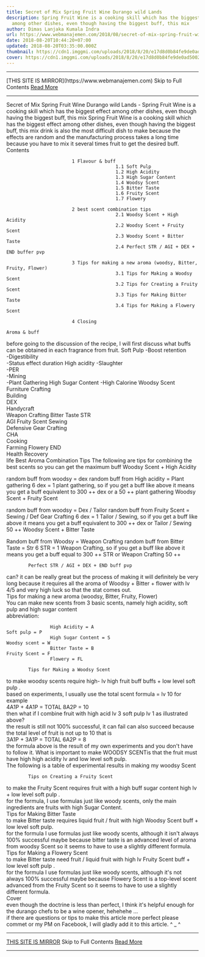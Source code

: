 ```yaml
---
title: Secret of Mix Spring Fruit Wine Durango wild Lands
description: Spring Fruit Wine is a cooking skill which has the biggest effect
  among other dishes, even though having the biggest buff, this mix
author: Dimas Lanjaka Kumala Indra
url: https://www.webmanajemen.com/2018/08/secret-of-mix-spring-fruit-wine-durango.html
date: 2018-08-20T10:44:20+07:00
updated: 2018-08-20T03:35:00.000Z
thumbnail: https://cdn1.imggmi.com/uploads/2018/8/20/e17d8d0b84fe9de0ad5002333f5764f7-full.jpg
cover: https://cdn1.imggmi.com/uploads/2018/8/20/e17d8d0b84fe9de0ad5002333f5764f7-full.jpg
---
```


<hr/> [THIS SITE IS MIRROR](https://www.webmanajemen.com) Skip to Full Contents <a href="https://www.webmanajemen.com/2018/08/secret-of-mix-spring-fruit-wine-durango.html" rel="follow" class="button" id="read-more">Read More</a> <hr/> Secret of Mix Spring Fruit Wine Durango wild Lands - Spring Fruit Wine is a cooking skill which has the biggest effect among other dishes, even though having the biggest buff, this mix Spring Fruit Wine is a cooking skill which has the biggest effect among     other dishes, even though having the biggest buff, this mix drink is     also the most difficult dish to make because the effects are random and the     manufacturing process takes a long time because you have to mix it several     times fruit to get the desired buff. 
Contents     

                            1 Flavour & buff                         
                                            1.1 Soft Pulp                                     
                                            1.2 High Acidity                                     
                                            1.3 High Sugar Content                                     
                                            1.4 Woodsy Scent                                     
                                            1.5 Bitter Taste                                     
                                            1.6 Fruity Scent                                     
                                            1.7 Flowery                                     

                            2 best scent combination tips                         
                                            2.1 Woodsy Scent + High Acidity                                     
                                            2.2 Woodsy Scent + Fruity Scent                                     
                                            2.3 Woodsy Scent + Bitter Taste                                     
                                            2.4 Perfect STR / AGI + DEX + END buffer pvp                                     

                            3 Tips for making a new aroma (woodsy, Bitter, Fruity, Flower)                         
                                            3.1 Tips for Making a Woodsy Scent                                     
                                            3.2 Tips for Creating a Fruity Scent                                     
                                            3.3 Tips for Making Bitter Taste                                     
                                            3.4 Tips for Making a Flowery Scent                                     

                            4 Closing                     

    Aroma & buff 
before going to the discussion of the recipe, I will first discuss what     buffs can be obtained in each fragrance from fruit. 
    Soft Pulp 
-Boost retention     
-Digestibility     
-Status effect duration 
    High acidity 
-Slaughter     
-PER     
-Mining     
-Plant Gathering 
    High Sugar Content 
-High Calorine 
    Woodsy Scent 
Furniture Crafting     
Building     
DEX     
Handycraft     
Weapon Crafting 
    Bitter Taste 
STR     
AGI 
    Fruity Scent 
Sewing     
Defensive Gear Crafting     
CHA     
Cooking     
Farming 
    Flowery 
END     
Health Recovery     
life 
    Best Aroma Combination Tips 
The following are tips for combining the best scents so you can get the     maximum buff 
    Woodsy Scent + High Acidity 

random buff from woodsy = dex
random buff from High acidity = Plant gathering
6 dex = 1 plant gathering, so if you get a buff like above it means you get a buff equivalent to 300 ++ dex or a    50 ++ plant gathering
    Woodsy Scent + Fruity Scent 

random buff from woodsy = Dex / Tailor
random buff from Fruity Scent = Sewing / Def Gear Crafting
6 dex = 1 Tailor / Sewing, so if you get a buff like above it means you get a buff equivalent to 300 ++ dex or    Tailor / Sewing 50 ++
    Woodsy Scent + Bitter Taste 

Random buff from Woodsy = Weapon Crafting
random buff from Bitter Taste = Str
6 STR = 1 Weapon Crafting, so if you get a buff like above it means you get a buff equal to    300 ++ STR or Weapon Crafting 50 ++
    
            Perfect STR / AGI + DEX + END buff pvp         
can? it can be really great but the process of making it will             definitely be very long because it requires all the aroma of Woodsy             + Bitter + flower with lv 4/5 and very high luck so that the stat             comes out.         
            Tips for making a new aroma (woodsy, Bitter, Fruity, Flower)         
You can make new scents from 3 basic scents, namely high acidity,             soft pulp and high sugar content         
abbreviation:         
            
                    High Acidity = A                                         Soft pulp = P                                     
                    High Sugar Content = S                                         Woodsy scent = W                                     
                    Bitter Taste = B                                         Fruity Scent = F                                     
                    Flowery = FL                                                         
        
            Tips for Making a Woodsy Scent         
        
to make woodsy scents require high- lv high fruit buff buffs + low             level soft pulp .         
based on experiments, I usually use the total scent formula = lv 10             for example         
4A1P + 4A1P = TOTAL 8A2P = 10         
then what if I combine fruit with high acid lv 3 soft pulp lv 1 as             illustrated above?         
the result is still not 100% successful, it can fail can also             succeed because the total level of fruit is not up to 10 that is         
3A1P + 3A1P = TOTAL 6A2P = 8         
the formula above is the result of my own experiments and you don't have to follow it. What is important to make            WOODSY SCENTis that the fruit must have high high             acidity lv and low level soft pulp.         
The following is a table of experimental results in making my             woodsy Scent         
        
            Tips on Creating a Fruity Scent         
to make the Fruity Scent requires fruit with a high buff sugar             content high lv + low level soft pulp .         
for the formula, I use formulas just like woody scents, only the             main ingredients are fruits with high Sugar Content.         
            Tips for Making Bitter Taste         
to make Bitter taste requires liquid fruit / fruit with high Woodsy             Scent buff + low level soft pulp.         
for the formula I use formulas just like woody scents, although it             isn't always 100% successful maybe because bitter taste is an             advanced level of aroma from woodsy Scent so it seems to have to             use a slightly different formula.         
            Tips for Making a Flowery Scent         
to make Bitter taste need fruit / liquid fruit with high lv Fruity             Scent buff + low level soft pulp .         
for the formula I use formulas just like woody scents, although             it's not always 100% successful maybe because Flowery Scent is a             top-level scent advanced from the Fruity Scent so it seems to have             to use a slightly different formula.         
            Cover         
even though the doctrine is less than perfect, I think it's helpful             enough for the durango chefs to be a wine opener, hehehehe ...         
if there are questions or tips to make this article more perfect             please commet or my PM on Facebook, I will gladly add it to this             article. ^ _ ^ <hr/> [THIS SITE IS MIRROR](https://www.webmanajemen.com) Skip to Full Contents <a href="https://www.webmanajemen.com/2018/08/secret-of-mix-spring-fruit-wine-durango.html" rel="follow" class="button" id="read-more">Read More</a> <hr/>